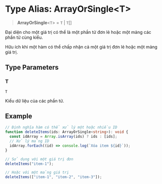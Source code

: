 # Type Alias: ArrayOrSingle\<T\>

> **ArrayOrSingle**\<`T`\> = `T` \| `T`[]

Đại diện cho một giá trị có thể là một phần tử đơn lẻ hoặc một mảng các phần tử cùng kiểu.

Hữu ích khi một hàm có thể chấp nhận cả một giá trị đơn lẻ hoặc một mảng giá trị.

## Type Parameters

### T

`T`

Kiểu dữ liệu của các phần tử.

## Example

```typescript
// Định nghĩa hàm có thể xử lý một hoặc nhiều ID
function deleteItems(ids: ArrayOrSingle<string>): void {
  const idArray = Array.isArray(ids) ? ids : [ids];
  // Xử lý mảng ID
  idArray.forEach((id) => console.log(`Xóa item ${id}`));
}

// Sử dụng với một giá trị đơn
deleteItems("item-1");

// Hoặc với một mảng giá trị
deleteItems(["item-1", "item-2", "item-3"]);
```
